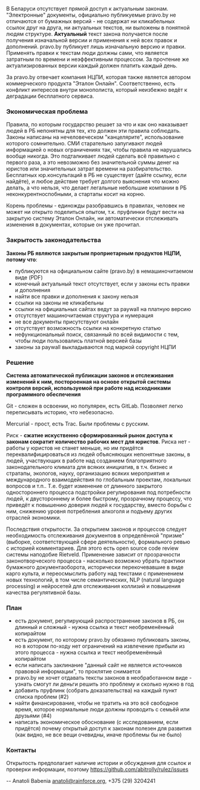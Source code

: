 В Беларуси отсутствует прямой доступ к актуальным законам. "Электронные" документы, официально публикуемые pravo.by не отличаются от бумажных версий - не содержат ни кликабельных ссылок друг на друга, ни актуальных текстов, ни выложены в понятной людям структуре.  **Актуальный** текст закона получается после получения изначальной версии и применения к ней всех правок и дополнений. pravo.by публикует лишь изначальную версию и правки. Применять правки к текстам люди должны сами, что является затратным по времени и неэффективным процессом. За прочтение же актуализированных версии каждый должен платить каждый день.

За pravo.by отвечает компания НЦПИ, которая также является автором коммерческого продукта "Эталон Онлайн". Соответственно, есть конфликт интересов внутри монополиста, который неизбежно ведёт к деградации бесплатного сервиса.

### Экономическая проблема

Правила, по которым государство решает за что и как оно наказывает людей в РБ непонятны для тех, кто должен эти правила соблюдать. Законы написаны на нечеловеческом "канцелярите", использование которого сомнительно. СМИ старательно запугивают людей информацией о новых ограничениях так, чтобы правила не нарушались вообще никогда. Это подталкивает людей сделать всё правильно с первого раза, а это невозможно без значительной суммы денег на юристов или значительных затрат времени на разбирательство. Бесплатных юр.консультаций в РБ не существует (дайте ссылку, если найдёте), и любое действие требует долгого выяснения что можно делать, а что нельзя, что делает легальные небольшие компании в РБ неконкурентноспобными, а стартапы косит на корню.

Корень проблемы - единожды разобравшись в правилах, человек не может ни открыто поделиться опытом, т.к. пруфлинки будут вести на закрытую систему Эталон Онлайн, ни автоматически отслеживать изменения в документах, которые он уже прочитал.

### Закрытость законодательства

 **Законы РБ являются закрытым проприетарным продуктов НЦПИ, потому что**:

- публикуются на официальном сайте (pravo.by) в немашиночитаемом виде (PDF)
- конечный актуальный текст отсутствует, если у законы есть правки и дополнения
- найти все правки и дополнения к закону нельзя
- ссылки на законы не кликабельны
- ссылки на официальных сайтах ведут за paywall на платную версию
- отсутствует машиночитаемая структура и нумерация
- не все документы присутствуют онлайн
- отсутствует возможность ссылки на конкретную статью
- нефункциональный поиск, связанный по всей видимости с тем, чтобы люди
  пользовались платной версией базы
- законы за paywall выкладываются под маркой copyright НЦПИ

### Решение

**Система автоматической публикации законов и отслеживания изменений к
ним, постороенная на основе открытой системы контроля версий,
используемой при работе над исходниками программного обеспечения**

Git - сложен в освоении, но популярен, есть GitLab. Позволяет легко
переписывать историю, что небезопасно.

Mercurial - прост, есть Trac. Были проблемы с русским.

Риск - **сжатие искуственно сформированный рынок доступа к законам
сократит количество рабочих мест для юристов**. Риска нет - работы у
юристов не станет меньше, но им придётся переквалифицироваться из
людей объясняющих непонятные законы, в людей, участвующих в работе
над созданием благоприятного законодательного климата для всяких
инициатив, в т.ч. бизнес и стратапы, экологов, науку, организацию
всяких мероприятия и международного взаимодействия по глобальным
проектам, локальных вопросов и т.п.. Т.е. будет изменение от длинного
закрытого одностороннего процесса подстройки регулирования под
потребности людей, к двустороннему и более быстрому, прозрачному
процессу, что приведёт к повышению доверия людей к государству,
вместо борьбы с ним, снижению уровня потребления алкоголя и подъему
других отраслей экономики.

Последствия открытости. За открытием законов и процессов следует
необходимость отслеживания документов в определённой "призме" (выборке,
соответствующей сфере деятельности), формального ревью с историей
комментариев. Для этого есть open source code review системы наподобие
Rietveld. Применение зависит от прозрачности законотворческого
процесса - насколько возможно убрать практики бумажного документаоборота,
исторически перекочевавшие в виде карго культа, и переосмыслить работу
над текстами с применением новых технологий, в том числе семантических,
NLP (natural language processing) и нейросетей для отслеживания коллизий
и повышения качества регулятивной базы.


### План

 - есть документ, регулирующий распространение законов в РБ, он длинный
   и сложный - нужна ссылка и текст необременённый копирайтом
 - есть документ, по которому pravo.by обязанно публиковать законы, но
   в котором по-ходу нет ограничений на извлечение прибыли из этого
   процесса - нужна ссылка и текст необременённый копирайтом
 - если написать заклинание "данный сайт не является источников
   правовой информации", то проклятие снимается
 - pravo.by не хочет отдавать тексты законов в необработанном виде -
   узнать смогут ли деньги решить это проблему и сколько нужно в год
 - добавить пруфлинк (собрать доказательства) на каждый пункт списка
   проблем (#2)
 - найти финансирование, чтобы не тратить на это всё свободное время,
   которое нормальные люди должны проводить с семьёй или друзьями (#4)
 - написать экономическое обоснование (с исследованием, если придётся)
   почему открытый доступ к законам полезен для развития (как видно, не
   все вещи очевидны, иначе проблемы бы не было)


### Контакты

Открытость предполагает наличие истории и обсуждения для ссылок и
проверки информации, поэтому https://github.com/abitrolly/rulez/issues

 -- Anatoli Babenia <anatoli@rainforce.org>, +375 (29) 3204241

